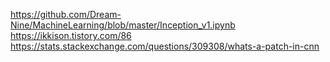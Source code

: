 https://github.com/Dream-Nine/MachineLearning/blob/master/Inception_v1.ipynb
https://ikkison.tistory.com/86
https://stats.stackexchange.com/questions/309308/whats-a-patch-in-cnn
